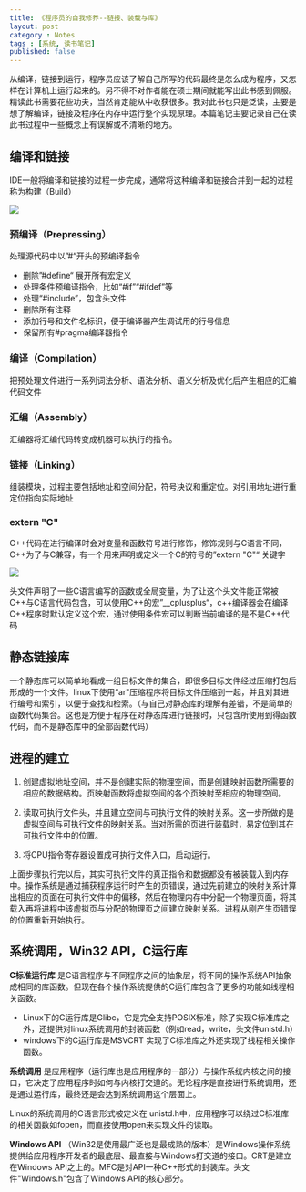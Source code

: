 ```yaml
---
title: 《程序员的自我修养--链接、装载与库》
layout: post
category : Notes
tags : [系统, 读书笔记]
published: false
---
```



从编译，链接到运行，程序员应该了解自己所写的代码最终是怎么成为程序，又怎样在计算机上运行起来的。另不得不对作者能在硕士期间就能写出此书感到佩服。精读此书需要花些功夫，当然肯定能从中收获很多。我对此书也只是泛读，主要是想了解编译，链接及程序在内存中运行整个实现原理。本篇笔记主要记录自己在读此书过程中一些概念上有误解或不清晰的地方。

## 编译和链接

IDE一般将编译和链接的过程一步完成，通常将这种编译和链接合并到一起的过程称为构建（Build） 

![][img01]

### 预编译（Prepressing）

处理源代码中以”#“开头的预编译指令

* 删除”#define“ 展开所有宏定义
* 处理条件预编译指令，比如“#if”“#ifdef”等
* 处理“#include”，包含头文件
* 删除所有注释
* 添加行号和文件名标识，便于编译器产生调试用的行号信息
* 保留所有#pragma编译器指令

### 编译（Compilation）

把预处理文件进行一系列词法分析、语法分析、语义分析及优化后产生相应的汇编代码文件

### 汇编（Assembly）

汇编器将汇编代码转变成机器可以执行的指令。

### 链接（Linking）

组装模块，过程主要包括地址和空间分配，符号决议和重定位。对引用地址进行重定位指向实际地址
    
### extern "C"

C++代码在进行编译时会对变量和函数符号进行修饰，修饰规则与C语言不同，C++为了与C兼容，有一个用来声明或定义一个C的符号的”extern  "C"“ 关键字

![][img02]

头文件声明了一些C语言编写的函数或全局变量，为了让这个头文件能正常被C++与C语言代码包含，可以使用C++的宏”__cplusplus“，c++编译器会在编译C++程序时默认定义这个宏，通过使用条件宏可以判断当前编译的是不是C++代码
      
## 静态链接库

一个静态库可以简单地看成一组目标文件的集合，即很多目标文件经过压缩打包后形成的一个文件。linux下使用“ar"压缩程序将目标文件压缩到一起，并且对其进行编号和索引，以便于查找和检索。（与自己对静态库的理解有差错，不是简单的函数代码集合。这也是方便于程序在对静态库进行链接时，只包含所使用到得函数代码，而不是静态库中的全部函数代码）

## 进程的建立

1. 创建虚拟地址空间，并不是创建实际的物理空间，而是创建映射函数所需要的相应的数据结构。页映射函数将虚拟空间的各个页映射至相应的物理空间。

2. 读取可执行文件头，并且建立空间与可执行文件的映射关系。这一步所做的是虚拟空间与可执行文件的映射关系。当对所需的页进行装载时，易定位到其在可执行文件中的位置。

3. 将CPU指令寄存器设置成可执行文件入口，启动运行。

上面步骤执行完以后，其实可执行文件的真正指令和数据都没有被装载入到内存中。操作系统是通过捕获程序运行时产生的页错误，通过先前建立的映射关系计算出相应的页面在可执行文件中的偏移，然后在物理内存中分配一个物理页面，将其载入再将进程中该虚拟页与分配的物理页之间建立映射关系。进程从刚产生页错误的位置重新开始执行。

## 系统调用，Win32 API，C运行库

**C标准运行库** 是C语言程序与不同程序之间的抽象层，将不同的操作系统API抽象成相同的库函数。但现在各个操作系统提供的C运行库包含了更多的功能如线程相关函数。

* Linux下的C运行库是Glibc，它是完全支持POSIX标准，除了实现C标准库之外，还提供对linux系统调用的封装函数（例如read，write，头文件unistd.h）
* windows下的C运行库是MSVCRT  实现了C标准库之外还实现了线程相关操作函数。

**系统调用** 是应用程序（运行库也是应用程序的一部分）与操作系统内核之间的接口，它决定了应用程序时如何与内核打交道的。无论程序是直接进行系统调用，还是通过运行库，最终还是会达到系统调用这个层面上。

Linux的系统调用的C语言形式被定义在 unistd.h中，应用程序可以绕过C标准库的相关函数如fopen，而直接使用open来实现文件的读取。

**Windows API** （Win32是使用最广泛也是最成熟的版本）是Windows操作系统提供给应用程序开发者的最底层、最直接与Windows打交道的接口。CRT是建立在Windows API之上的。MFC是对API一种C++形式的封装库。头文件"Windows.h"包含了Windows API的核心部分。


[img01]:http://pic.yupoo.com/ljhero/CfWqMUzk/93bDv.png
[img02]:http://pic.yupoo.com/ljhero/CfWuQRfD/yokIw.png
[img03]:http://pic.yupoo.com/ljhero/CfWqMXq5/TQwaV.png
[img04]:http://pic.yupoo.com/ljhero/CfWqMYlo/ozlL3.png
[img05]:http://pic.yupoo.com/ljhero/CfWtlflz/PvtLv.png
[img06]:http://pic.yupoo.com/ljhero/CfWqMZ9y/XpP4o.png
[img07]:http://pic.yupoo.com/ljhero/CfWqMZYD/gOblC.png
[img08]:http://pic.yupoo.com/ljhero/CfWtlhUj/eLsWo.png
    
